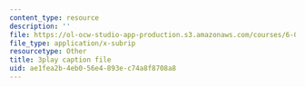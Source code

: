 ```yaml
---
content_type: resource
description: ''
file: https://ol-ocw-studio-app-production.s3.amazonaws.com/courses/6-042j-mathematics-for-computer-science-spring-2015/ae1fea2b4eb056e4893ec74a8f8708a8_ZEsk64C0fJg.vtt
file_type: application/x-subrip
resourcetype: Other
title: 3play caption file
uid: ae1fea2b-4eb0-56e4-893e-c74a8f8708a8
---
```

